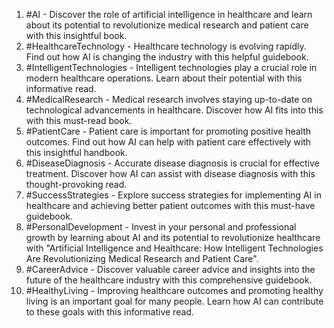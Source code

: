 1. #AI - Discover the role of artificial intelligence in healthcare and learn about its potential to revolutionize medical research and patient care with this insightful book.
2. #HealthcareTechnology - Healthcare technology is evolving rapidly. Find out how AI is changing the industry with this helpful guidebook.
3. #IntelligentTechnologies - Intelligent technologies play a crucial role in modern healthcare operations. Learn about their potential with this informative read.
4. #MedicalResearch - Medical research involves staying up-to-date on technological advancements in healthcare. Discover how AI fits into this with this must-read book.
5. #PatientCare - Patient care is important for promoting positive health outcomes. Find out how AI can help with patient care effectively with this insightful handbook.
6. #DiseaseDiagnosis - Accurate disease diagnosis is crucial for effective treatment. Discover how AI can assist with disease diagnosis with this thought-provoking read.
7. #SuccessStrategies - Explore success strategies for implementing AI in healthcare and achieving better patient outcomes with this must-have guidebook.
8. #PersonalDevelopment - Invest in your personal and professional growth by learning about AI and its potential to revolutionize healthcare with "Artificial Intelligence and Healthcare: How Intelligent Technologies Are Revolutionizing Medical Research and Patient Care".
9. #CareerAdvice - Discover valuable career advice and insights into the future of the healthcare industry with this comprehensive guidebook.
10. #HealthyLiving - Improving healthcare outcomes and promoting healthy living is an important goal for many people. Learn how AI can contribute to these goals with this informative read.
